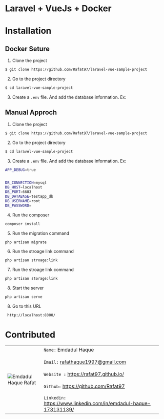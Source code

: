# Laravel + VueJs + Docker

# Installation 
## Docker Seture
 
1. Clone the project

```bash
$ git clone https://github.com/Rafat97/laravel-vue-sample-project
```

2. Go to the project directory

```bash
$ cd laravel-vue-sample-project
```

3. Create a `.env` file. And add the database information. Ex:



## Manual Approch
 
1. Clone the project

```bash
$ git clone https://github.com/Rafat97/laravel-vue-sample-project
```

2. Go to the project directory

```bash
$ cd laravel-vue-sample-project
```



3. Create a `.env` file. And add the database information. Ex:

```bash
APP_DEBUG=true


DB_CONNECTION=mysql
DB_HOST=localhost
DB_PORT=6603
DB_DATABASE=testapp_db
DB_USERNAME=root
DB_PASSWORD=
```

4. Run the composer 

```bash
composer install
```

5. Run the migration command

```bash
php artisan migrate
```

6. Run the stroage link command

```bash
php artisan stroage:link
```

7. Run the stroage link command

```bash
php artisan storage:link
```

8. Start the server

```bash
php artisan serve
```

8. Go to this URL

```bash
 http://localhost:8000/
```



# Contributed

| |  |
| ----------- | ----------- |
| ![Emdadul Haque Rafat](https://rafat97.github.io/static/c3688eb99d1fef50023a121e3abc5fa6/e8044/my-image.jpg)      | `Name:` Emdadul Haque <br /><br /> `Email:` rafathaque1997@gmail.com <br /><br /> `Website :` https://rafat97.github.io/ <br /><br />`Github:` https://github.com/Rafat97 <br /><br /> `Linkedin:` https://www.linkedin.com/in/emdadul-haque-173131139/   |
